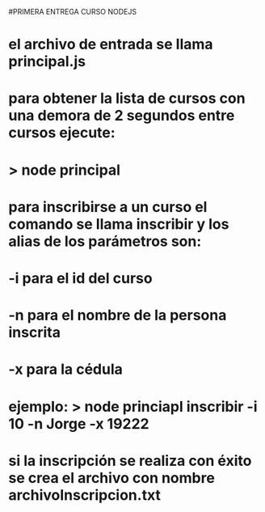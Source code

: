 #PRIMERA ENTREGA CURSO NODEJS
# el archivo de entrada se llama principal.js
# para obtener la lista de cursos con una demora de 2 segundos entre cursos ejecute:
# > node principal
# para inscribirse a un curso el comando se llama inscribir y los alias de los parámetros son:
# -i para el id del curso
# -n para el nombre de la persona inscrita
# -x para la cédula
# ejemplo: > node princiapl inscribir -i 10 -n Jorge -x 19222
# si la inscripción se realiza con éxito se crea el archivo con nombre archivoInscripcion.txt